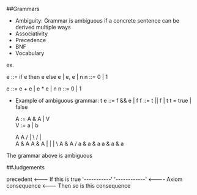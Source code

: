 ##Grammars
* Ambiguity: Grammar is ambiguous if a concrete sentence can be derived multiple ways
* Associativity
* Precedence
* BNF
* Vocabulary

ex. 

  e ::= if e then e else e | e, e | n
  n ::= 0 | 1
  
  e ::= e + e | e * e | n
  n ::= 0 | 1
  
* Example of ambiguous grammar:
t
  e ::= f && e | f
  f ::= t || f | t
  t = true | false

  A := A & A | V                        
  V := a | b
  
    A                     A
  / | \                 / | \
 A  &  A               A  &  A
 |  |  | \          A & A    / 
 a  &  a & a        a & a & a
  
The grammar above is ambiguous

##Judgements


  precedent    <--- If this is true
'-----------'                                       '------------'  <---- Axiom
 consequence   <--- Then so is this                   consequence
